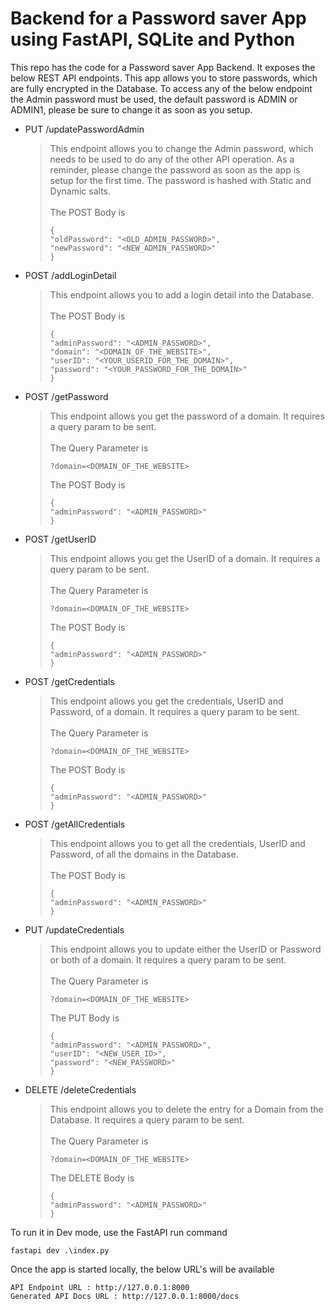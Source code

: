 # Backend for a Password saver App using FastAPI, SQLite and Python

This repo has the code for a Password saver App Backend. It exposes the below REST API endpoints. This app allows you to store passwords, which are fully encrypted in the Database. To access any of the below endpoint the Admin password must be used, the default password 
is ADMIN or ADMIN1, please be sure to change it as soon as you setup.

* PUT /updatePasswordAdmin
  
  > This endpoint allows you to change the Admin password, which needs to be used to do any of the other API operation. As a reminder, please change the password as soon as the app is setup for the first time. The password is hashed with Static and Dynamic salts.<br><br>
  > The POST Body is
  > ```
  > {
  > "oldPassword": "<OLD_ADMIN_PASSWORD>",
  > "newPassword": "<NEW_ADMIN_PASSWORD>"
  > }
  > ```

* POST /addLoginDetail
  
  > This endpoint allows you to add a login detail into the Database.<br><br>
  > The POST Body is
  > ```
  > {
  >"adminPassword": "<ADMIN_PASSWORD>",
  >"domain": "<DOMAIN_OF_THE_WEBSITE>",
  >"userID": "<YOUR_USERID_FOR_THE_DOMAIN>",
  >"password": "<YOUR_PASSWORD_FOR_THE_DOMAIN>"
  >}
  > ```
  
* POST /getPassword

  > This endpoint allows you get the password of a domain. It requires a query param to be sent.<br><br>
  > The Query Parameter is
  > ```
  > ?domain=<DOMAIN_OF_THE_WEBSITE>
  > ```
  > The POST Body is
  > ```
  > {
  >"adminPassword": "<ADMIN_PASSWORD>"
  >}
  > ```
  
* POST /getUserID
  
  > This endpoint allows you get the UserID of a domain. It requires a query param to be sent.<br><br>
  > The Query Parameter is
  > ```
  > ?domain=<DOMAIN_OF_THE_WEBSITE>
  > ```
  > The POST Body is
  > ```
  > {
  >"adminPassword": "<ADMIN_PASSWORD>"
  >}
  > ```
  
* POST /getCredentials
  
  > This endpoint allows you get the credentials, UserID and Password, of a domain. It requires a query param to be sent.<br><br>
  > The Query Parameter is
  > ```
  > ?domain=<DOMAIN_OF_THE_WEBSITE>
  > ```
  > The POST Body is
  > ```
  > {
  >"adminPassword": "<ADMIN_PASSWORD>"
  >}
  > ```
  
* POST /getAllCredentials
  
  > This endpoint allows you to get all the credentials, UserID and Password, of all the domains in the Database.<br><br>
  > The POST Body is
  > ```
  > {
  >"adminPassword": "<ADMIN_PASSWORD>"
  >}
  > ```
  
* PUT /updateCredentials
  
  > This endpoint allows you to update either the UserID or Password or both of a domain. It requires a query param to be sent.<br><br>
  > The Query Parameter is
  > ```
  > ?domain=<DOMAIN_OF_THE_WEBSITE>
  > ```
  > The PUT Body is
  > ```
  > {
  > "adminPassword": "<ADMIN_PASSWORD>",
  > "userID": "<NEW_USER_ID>",
  > "password": "<NEW_PASSWORD>"
  >}
  > ```
  
* DELETE /deleteCredentials
  > This endpoint allows you to delete the entry for a Domain from the Database. It requires a query param to be sent.<br><br>
  > The Query Parameter is
  > ```
  > ?domain=<DOMAIN_OF_THE_WEBSITE>
  > ```
  > The DELETE Body is
  > ```
  > {
  >"adminPassword": "<ADMIN_PASSWORD>"
  >}
  > ```

To run it in Dev mode, use the FastAPI run command

```console
fastapi dev .\index.py
```

Once the app is started locally, the below URL's will be available 

```
API Endpoint URL : http://127.0.0.1:8000 
Generated API Docs URL : http://127.0.0.1:8000/docs
```
